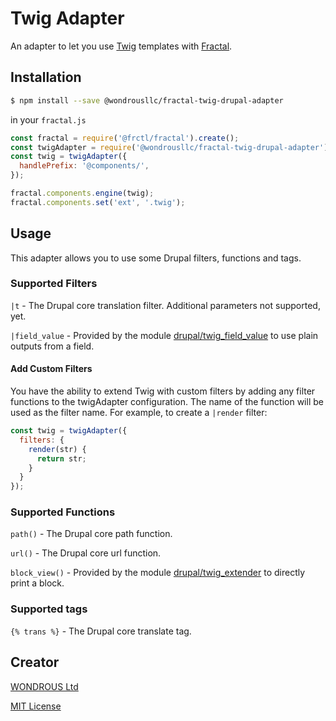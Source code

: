 # Twig Adapter

An adapter to let you use [Twig](https://github.com/twigjs/twig.js) templates with [Fractal](http://github.com/frctl/fractal).

## Installation

```bash
$ npm install --save @wondrousllc/fractal-twig-drupal-adapter
```

in your `fractal.js`

```js
const fractal = require('@frctl/fractal').create();
const twigAdapter = require('@wondrousllc/fractal-twig-drupal-adapter');
const twig = twigAdapter({
  handlePrefix: '@components/',
});

fractal.components.engine(twig);
fractal.components.set('ext', '.twig'); 
```

## Usage

This adapter allows you to use some Drupal filters, functions and tags.

### Supported Filters

`|t` - The Drupal core translation filter. Additional parameters not supported, yet.

`|field_value` - Provided by the module [drupal/twig_field_value](https://www.drupal.org/projects/twig_field_value) to use plain outputs from a field.

#### Add Custom Filters

You have the ability to extend Twig with custom filters by adding any filter functions to the twigAdapter configuration. The name of the function will be used as the filter name. For example, to create a `|render` filter:

```js
const twig = twigAdapter({
  filters: {
    render(str) {
      return str;
    }
  }
});
```

### Supported Functions

`path()` - The Drupal core path function.

`url()` - The Drupal core url function.

`block_view()` - Provided by the module [drupal/twig_extender](https://www.drupal.org/projects/twig_extender) to directly print a block.

### Supported tags

`{% trans %}` - The Drupal core translate tag.

## Creator

[WONDROUS Ltd](https://www.wearewondrous.com/)

[MIT License](LICENSE)
